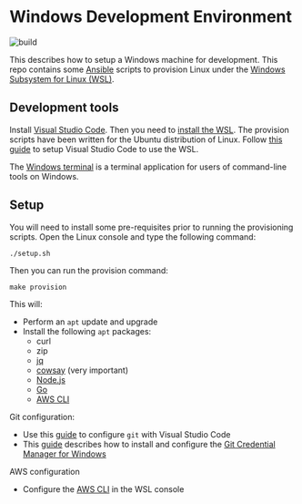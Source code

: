 # Windows Development Environment

![build](https://github.com/conradhodge/win-dev/workflows/CI/badge.svg)

This describes how to setup a Windows machine for development. This repo contains some [Ansible](https://www.ansible.com/) scripts to provision Linux under the [Windows Subsystem for Linux (WSL)](https://docs.microsoft.com/en-us/windows/wsl/about).

## Development tools

Install [Visual Studio Code](https://code.visualstudio.com/). Then you need to [install the WSL](https://docs.microsoft.com/en-us/windows/wsl/install-win10). The provision scripts have been written for the Ubuntu distribution of Linux. Follow [this guide](https://code.visualstudio.com/docs/remote/wsl) to setup Visual Studio Code to use the WSL.

The [Windows terminal](https://github.com/microsoft/terminal) is a terminal application for users of command-line tools on Windows.

## Setup

You will need to install some pre-requisites prior to running the provisioning scripts. Open the Linux console and type the following command:

```shell
./setup.sh
```

Then you can run the provision command:

```shell
make provision
```

This will:

- Perform an `apt` update and upgrade
- Install the following `apt` packages:
  - curl
  - zip
  - [jq](https://stedolan.github.io/jq/)
  - [cowsay](https://en.wikipedia.org/wiki/Cowsay) (very important)
  - [Node.js](https://github.com/nodesource/distributions/blob/master/README.md#installation-instructions)
  - [Go](https://golang.org/)
  - [AWS CLI](https://aws.amazon.com/cli/)

Git configuration:

- Use this [guide](https://blog.soltysiak.it/en/2017/01/set-visual-studio-code-as-default-git-editor-and-diff-tool/) to configure `git` with Visual Studio Code
- This [guide](https://zitseng.com/archives/19588) describes how to install and configure the [Git Credential Manager for Windows](https://github.com/microsoft/Git-Credential-Manager-for-Windows)

AWS configuration

- Configure the [AWS CLI](https://docs.aws.amazon.com/cli/latest/userguide/cli-chap-configure.html) in the WSL console
